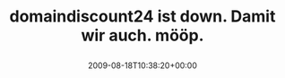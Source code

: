 ---
retweeted: false
source: <a href="http://twitter.com" rel="nofollow">Twitter Web Client</a>
entities:
  hashtags: []
  symbols: []
  user_mentions: []
  urls: []
display_text_range:
- '0'
- '48'
favorite_count: '0'
id_str: '3380391702'
truncated: false
retweet_count: '0'
id: '3380391702'
created_at: Tue Aug 18 10:38:20 +0000 2009
favorited: false
full_text: domaindiscount24 ist down. Damit wir auch. mööp.
lang: de
tags:
- pesos/twitter
date: '2009-08-18T10:38:20+00:00'
src: https://twitter.com/bascht/status/3380391702
original_url: https://twitter.com/bascht/status/3380391702
type: twitter_tweet
text: domaindiscount24 ist down. Damit wir auch. mööp.
title: 'domaindiscount24 ist down. Damit wir auch. mööp.

  '

---